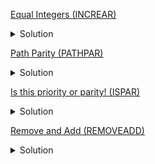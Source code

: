 [Equal Integers (INCREAR)](https://www.codechef.com/START41B/problems/INCREAR)

<details><summary>Solution</summary>

![](https://github.com/archishmanghos/code-images/blob/master/Codechef/Starters-41/A.png)

</details>


[Path Parity (PATHPAR)](https://www.codechef.com/START41B/problems/PATHPAR)

<details><summary>Solution</summary>

![](https://github.com/archishmanghos/code-images/blob/master/Codechef/Starters-41/B.png)

</details>



[Is this priority or parity! (ISPAR)](https://www.codechef.com/START41B/problems/ISPAR)

<details><summary>Solution</summary>

![](https://github.com/archishmanghos/code-images/blob/master/Codechef/Starters-41/C.png)

</details>



[Remove and Add (REMOVEADD)](https://www.codechef.com/START41B/problems/REMOVEADD)

<details><summary>Solution</summary>

![](https://github.com/archishmanghos/code-images/blob/master/Codechef/Starters-41/D.png)

</details>